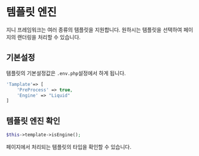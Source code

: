 # 템플릿 엔진

지니 프레임워크는 여러 종류의 템플릿을 지원합니다. 원하시는 템플릿을 선택하여 페이지의 랜더링을 처리할 수 있습니다.

## 기본설정
템플릿의 기본설정값은 `.env.php`설정에서 하게 됩니다.

```php
'Tamplate'=> [
    'PreProcess' => true,
    'Engine' => "Liquid"
]
```


## 템플릿 엔진 확인

```php
$this->template->isEngine();
```
페이지에서 처리되는 템플릿의 타입을 확인할 수 있습니다.